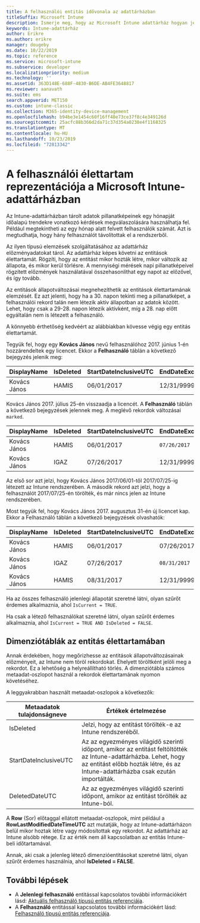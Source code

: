 ```yaml
---
title: A felhasználói entitás idővonala az adattárházban
titleSuffix: Microsoft Intune
description: Ismerje meg, hogy az Microsoft Intune adattárház hogyan jeleníti meg a felhasználókat az idősoron.
keywords: Intune-adattárház
author: Erikre
ms.author: erikre
manager: dougeby
ms.date: 10/22/2019
ms.topic: reference
ms.service: microsoft-intune
ms.subservice: developer
ms.localizationpriority: medium
ms.technology: ''
ms.assetid: 363D148E-688F-4830-B6DE-AB4FE3648817
ms.reviewer: aanavath
ms.suite: ems
search.appverid: MET150
ms.custom: intune-classic
ms.collection: M365-identity-device-management
ms.openlocfilehash: b94be3e1454c60f16ff40e73ce37f8c4e349126d
ms.sourcegitcommit: 25acfc88b366d2da71c37d354a0238e4f1168325
ms.translationtype: MT
ms.contentlocale: hu-HU
ms.lasthandoff: 10/23/2019
ms.locfileid: "72813342"
---
```

# <a name="user-lifetime-representation-in-the-microsoft-intune-data-warehouse"></a>A felhasználói élettartam reprezentációja a Microsoft Intune-adattárházban

Az Intune-adattárházban tárolt adatok pillanatképeinek egy hónapját időalapú trendekre vonatkozó kérdések megválaszolására használhatja fel. Például megtekintheti az egy hónap alatt felvett felhasználók számát. Azt is megtudhatja, hogy hány felhasználót távolítottak el a rendszerből.

Az ilyen típusú elemzések szolgáltatásához az adattárház előzményadatokat tárol. Az adattárház képes követni az entitások élettartamát. Rögzíti, hogy az entitást mikor hozták létre, mikor változik az állapota, és mikor kerül törlésre. A mennyiségi mérések napi pillanatképeivel rögzített előzmények használatával összehasonlíthat egy napot az előzővel, és így tovább.

Az entitások állapotváltozásai megnehezíthetik az entitások élettartamának elemzését. Ez azt jelenti, hogy ha a 30. napon tekinti meg a pillanatképet, a felhasználói rekord talán nem létezik aktív állapotban az adatok között. Lehet, hogy csak a 29-28. napon létezik aktívként, míg a 28. nap előtt egyáltalán nem is létezett a felhasználó.

A könnyebb érthetőség kedvéért az alábbiakban kövesse végig egy entitás élettartamát.

Tegyük fel, hogy egy **Kovács János** nevű felhasználóhoz 2017. június 1-én hozzárendeltek egy licencet. Ekkor a **Felhasználó** táblán a következő bejegyzés jelenik meg: 
 
| DisplayName | IsDeleted | StartDateInclusiveUTC | EndDateExclusiveUTC | IsCurrent 
| -- | -- | -- | -- | -- |
| Kovács János | HAMIS | 06/01/2017 | 12/31/9999 | IGAZ
 
Kovács János 2017. július 25-én visszaadja a licencét. A **Felhasználó** táblán a következő bejegyzések jelennek meg. A meglévő rekordok változásai `marked`. 

| DisplayName | IsDeleted | StartDateInclusiveUTC | EndDateExclusiveUTC | IsCurrent 
| -- | -- | -- | -- | -- |
| Kovács János | HAMIS | 06/01/2017 | `07/26/2017` | `FALSE` 
| Kovács János | IGAZ | 07/26/2017 | 12/31/9999 | IGAZ 

Az első sor azt jelzi, hogy Kovács János 2017/06/01-től 2017/07/25-ig létezett az Intune rendszerében. A második rekord azt jelzi, hogy a felhasználót 2017/07/25-én törölték, és már nincs jelen az Intune rendszerében.

Most tegyük fel, hogy Kovács János 2017. augusztus 31-én új licencet kap. Ekkor a Felhasználó táblán a következő bejegyzések olvashatók:
 
| DisplayName | IsDeleted | StartDateInclusiveUTC | EndDateExclusiveUTC | IsCurrent 
| -- | -- | -- | -- | -- |
| Kovács János | HAMIS | 06/01/2017 | 07/26/2017 | HAMIS 
| Kovács János | IGAZ | 07/26/2017 | `08/31/2017` | `FALSE` 
| Kovács János | HAMIS | 08/31/2017 | 12/31/9999 | IGAZ 
 
Ha az összes felhasználó jelenlegi állapotát szeretné látni, olyan szűrőt érdemes alkalmaznia, ahol `IsCurrent = TRUE`. 
 
Ha csak a létező felhasználókat szeretné látni, olyan szűrőt érdemes alkalmaznia, ahol `IsCurrent = TRUE AND IsDeleted = FALSE`.

## <a name="dimension-tables-in-the-entity-lifetime"></a>Dimenziótáblák az entitás élettartamában

Annak érdekében, hogy megőrizhesse az entitások állapotváltozásainak előzményeit, az Intune nem töröl rekordokat. Ehelyett töröltként jelöli meg a rekordot. Ez a lehetőség a helyreállítható törlés. A dimenziótábla számos metaadat-oszlopot használ a rekordok élettartamának nyomon követéséhez. 

A leggyakrabban használt metaadat-oszlopok a következők: 

| Metaadatok tulajdonságneve  | Értékek értelmezése |
|--|--|
| IsDeleted | Jelzi, hogy az entitást törölték-e az Intune rendszeréből. |
| StartDateInclusiveUTC  | Az az egyezményes világidő szerinti időpont, amikor az entitást feltöltötték az Intune-adattárházba. Lehet, hogy az entitást előbb hozták létre, és az Intune-adattárházba csak ezután importálták. |
| DeletedDateUTC  | Az az egyezményes világidő szerinti időpont, amikor az entitást törölték az Intune-ból. |  

A **Row** (Sor) előtaggal ellátott metaadat-oszlopok, mint például a **RowLastModifiedDateTimeUTC** azt mutatják, hogy az Intune-adattárházon belül mikor hoztak létre vagy módosítottak egy rekordot. Az adattárház az Intune alsóbb rétege. Ez az érték nem áll kapcsolatban az entitás Intune-beli időtartamával.  
 
Annak, aki csak a jelenleg létező dimenzióentitásokat szeretné látni, olyan szűrőt érdemes használnia, ahol **IsDeleted = FALSE**.

## <a name="next-steps"></a>További lépések

- A **Jelenlegi felhasználó** entitással kapcsolatos további információkért lásd: [Aktuális felhasználó típusú entitás referenciája](../reports-ref-current-user.md).
- A **Felhasználó** entitással kapcsolatos további információkért lásd: [Felhasználó típusú entitás referenciája](../reports-ref-user.md).
